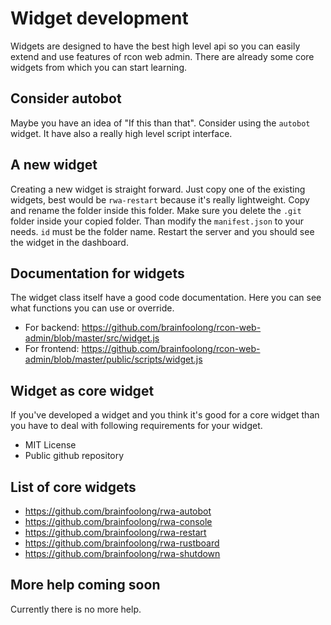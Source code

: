 # Widget development

Widgets are designed to have the best high level api so you can easily extend and use features of rcon web admin. There are already some core widgets from which you can start learning.

## Consider autobot
Maybe you have an idea of "If this than that". Consider using the `autobot` widget. It have also a really high level script interface.

## A new widget
Creating a new widget is straight forward. Just copy one of the existing widgets, best would be `rwa-restart` because it's really lightweight. Copy and rename the folder inside this folder. Make sure you delete the `.git` folder inside your copied folder. Than modify the `manifest.json` to your needs. `id` must be the folder name. Restart the server and you should see the widget in the dashboard.

## Documentation for widgets
The widget class itself have a good code documentation. Here you can see what functions you can use or override. 
* For backend: https://github.com/brainfoolong/rcon-web-admin/blob/master/src/widget.js
* For frontend: https://github.com/brainfoolong/rcon-web-admin/blob/master/public/scripts/widget.js

## Widget as core widget
If you've developed a widget and you think it's good for a core widget than you have to deal with following requirements for your widget.

* MIT License
* Public github repository

## List of core widgets
* https://github.com/brainfoolong/rwa-autobot
* https://github.com/brainfoolong/rwa-console
* https://github.com/brainfoolong/rwa-restart
* https://github.com/brainfoolong/rwa-rustboard
* https://github.com/brainfoolong/rwa-shutdown

## More help coming soon
Currently there is no more help.

